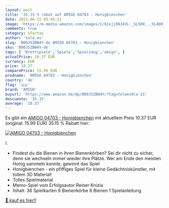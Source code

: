 ```yaml
---
layout: post
title: '35.15 % rabat auf AMIGO 04703 - Honigbienchen'
date: 2021-06-15 05:45:21
image: 'https://m.media-amazon.com/images/I/61xjj00J43L._SL500_._SL400_.jpg'
comments: true
category: ofertas
author: 'tole.es'
slug: 'B00J5ZBW4Y-de AMIGO 04703 - Honigbienchen'
sku: 'B00J5ZBW4Y-de'
tags: [ 'Brettspiele','Spiele','Spielzeug','amigo', ]
actualPrice: 10.37 EUR
currency: EUR
price: 10.37
comparePrice: 15.99 EUR
prodname: 'AMIGO 04703 - Honigbienchen'
country: 'de'
flag: '🇩🇪'
brand: 'AMIGO'
buyurl: 'https://www.amazon.de/dp/B00J5ZBW4Y/?tag=tolees0ca-21'
descuento: '35.15'
average: '10.37'
---
```


Es gibt ein [AMIGO 04703 - Honigbienchen](https://www.amazon.de/dp/B00J5ZBW4Y/?tag=tolees0ca-21) mit aktuellem Preis 10.37 EUR (original: 15.99 EUR) 35.15 % Rabatt hier:

[![AMIGO 04703 - Honigbienchen](https://m.media-amazon.com/images/I/61xjj00J43L._SL500_._SL400_.jpg)](https://www.amazon.de/dp/B00J5ZBW4Y/?tag=tolees0ca-21)

ℹ️:

- Findest du die Bienen in ihren Bienenkörben? Sei dir nicht zu sicher, denn sie wechseln immer wieder ihre Plätze. Wer am Ende den meisten Honig sammeln konnte, gewinnt das Spiel
- Honigbienchen - ein pfiffiges Spiel für kleine Gedächtniskünstler, mit tollem 3D Material!
- Tolles Spielmaterial
- Memo-Spiel vom Erfolgsautor Reiner Knizia
- Inhalt: 36 Spielkarten 6 Bienenkörbe 6 Bienen 1 Spielanleitung

[🛒 kauf es hier!!](https://www.amazon.de/dp/B00J5ZBW4Y/?tag=tolees0ca-21)
